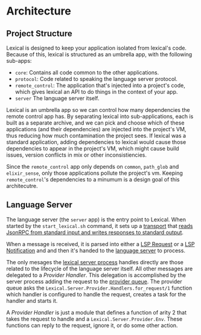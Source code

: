 # Architecture

## Project Structure
Lexical is designed to keep your application isolated from lexical's code. Because of this, lexical is structured as an umbrella app, with the following sub-apps:

  * `core`: Contains all code common to the other applications.
  * `protocol`: Code related to speaking the language server protocol.
  * `remote_control`: The application that's injected into a project's code, which
     gives lexical an API to do things in the context of your app. 
  * `server` The language server itself.

Lexical is an umbrella app so we can control how many dependencies the remote control app has. By separating lexical into sub-applications, each is built as a separate archive, and we can pick and choose which of these applications (and their dependencies) are injected into the project's VM, thus reducing how much contamination the project sees. If lexical was a standard application, adding dependencies to lexical would cause those dependencies to appear in the project's VM, which might cause build issues, version conflicts in mix or other inconsistiencies.
 
Since the `remote_control` app only depends on `common`, `path_glob` and `elixir_sense`, only those applications pollute the project's vm. Keeping `remote_control`'s dependencies to a minumum is a design goal of this architecutre.


## Language Server
The language server (the `server` app) is the entry point to Lexical. When started by the `start_lexical.sh` command, it sets up a [transport](`Lexical.Server.Transport`) that [reads JsonRPC from standard input and writes responses to standard output](`Lexical.Server.Transport.StdIO`). 

When a message is received, it is parsed into either a [LSP Request](`Lexical.Protocol.Requests`) or a [LSP Notification](`Lexical.Protocol.Notifications`) and and then it's handed to the [language server](`Lexical.Server`) to process.

The only mesages the [lexical server process](`Lexical.Server`) handles directly are those related to the lifecycle of the language server itself. All other messages are delegated to a _Provider Handler_. This delegation is accomplished by the server process adding the request to the [provider queue](`Lexical.Server.Provider.Queue`). The provider queue asks the `Lexical.Server.Provider.Handlers.for_request/1` function which handler is configured to handle the request, creates a task for the handler and starts it.

A _Provider Handler_ is just a module that defines a function of arity 2 that takes the request to handle and a `Lexical.Server.Provider.Env`. These functions can reply to the request, ignore it, or do some other action. 

